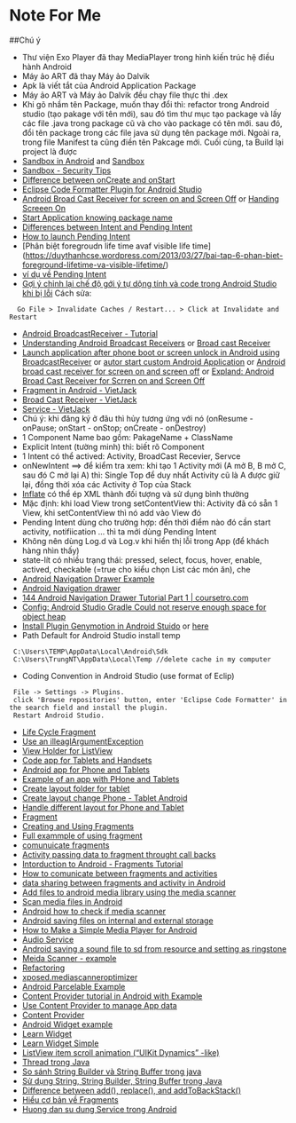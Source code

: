 # Note For Me
##Chú ý
+ Thư viện Exo Player đã thay MediaPlayer trong hình kiến trúc hệ điều hành Android
+ Máy ảo ART đã thay Máy ảo Dalvik
+ Apk là viết tắt của Android Application Package
+ Máy ảo ART và Máy ảo Dalvik đều chạy file thực thi .dex
+ Khi gõ nhầm tên Package, muốn thay đổi thì: refactor trong Android studio (tạo pakage với tên mới), sau đó tìm thư mục tạo package và lấy các file .java trong package cũ và cho vào package có tên mới. sau đó, đổi tên package trong các file java sử dụng tên package mới. Ngoài ra, trong file Manifest ta cũng điền tên Pakcage mới. Cuối cùng, ta Build lại project là được
+ [Sandbox in Android](http://www.androidauthority.com/secure-android-90523/) and [Sandbox](http://researchcenter.paloaltonetworks.com/2014/08/insecure-internal-storage-android/)
+ [Sandbox - Security Tips](https://developer.android.com/training/articles/security-tips.html)
+ [Difference between onCreate and onStart](http://stackoverflow.com/questions/6812003/difference-between-oncreate-and-onstart)
+ [Eclipse Code Formatter Plugin for Android Studio](http://stackoverflow.com/questions/16710367/android-code-style-in-intellij-idea-android-studio)
+ [Android Broad Cast Receiver for screen on and Screen Off](http://stackoverflow.com/questions/9477922/android-broadcast-receiver-for-screen-on-and-screen-off) or [Handing Screeen On](https://thinkandroid.wordpress.com/2010/01/24/handling-screen-off-and-screen-on-intents/)
+ [Start Application knowing package name](http://stackoverflow.com/questions/3422758/start-application-knowing-package-name)
+ [Differences between Intent and Pending Intent](http://stackoverflow.com/questions/24257247/differences-between-intent-and-pendingintent)
+ [How to launch Pending Intent](http://iserveandroid.blogspot.com/2011/03/how-to-launch-pending-intent.html)
+ [Phân biệt foregroudn life time avaf visible life time] (https://duythanhcse.wordpress.com/2013/03/27/bai-tap-6-phan-biet-foreground-lifetime-va-visible-lifetime/)
+ [ví dụ về Pending Intent](http://www.programcreek.com/java-api-examples/android.app.PendingIntent)
+ [Gợi ý chỉnh lại chế độ gới ý tự dộng  tính và code trong Android Studio khi bị lỗi](http://stackoverflow.com/questions/18370599/android-studio-auto-complete-and-other-features-not-working) 
Cách sửa:
```
  Go File > Invalidate Caches / Restart... > Click at Invalidate and Restart
```
+ [Android BroadcastReceiver - Tutorial](http://www.vogella.com/tutorials/AndroidBroadcastReceiver/article.html#pending-intent)
+ [Understanding Android Broadcast Receivers](http://codetheory.in/android-broadcast-receivers/) or [Broad cast Receiver](http://www.tutorialspoint.com/android/android_broadcast_receivers.htm)
+ [Launch application after phone boot or screen unlock in Android using BroadcastReceiver](http://findnerd.com/list/view/Launch-application-after-phone-boot-or-screen-unlock-in-Android-using-BroadcastReceiver/98/) or [autor start custom Android Application](http://www.digi.com/resources/documentation/digidocs/90001945-13/task/android/t_faq_autostart_custom_android_applications.htm) or [Android broad cast receiver for screen on and screen off](http://stackoverflow.com/questions/9477922/android-broadcast-receiver-for-screen-on-and-screen-off) or [Expland: Android Broad Cast Receiver for Scrren on and Screen Off](https://codedump.io/share/svQs8bwGaeGj/1/android-broadcast-receiver-for-screen-on-and-screen-off)
+ [Fragment in Android - VietJack](http://vietjack.com/android/fragment_trong_android.jsp)
+ [Broad Cast Receiver - VietJack](http://vietjack.com/android/broadcast_receiver_trong_android.jsp)
+ [Service - VietJack](http://vietjack.com/android/service_trong_android.jsp)
+ Chú ý: khi đăng ký ở đâu thì hủy tương ứng với nó
(onResume - onPause; onStart - onStop; onCreate - onDestroy)
+ 1 Component Name bao gồm: PakageName + ClassName
+ Explicit Intent (tường minh) thì: biết rõ Component
+ 1 Intent có thể actived: Activity, BroadCast Recevier, Servce
+ onNewIntent ==> để kiểm tra xem: khi tạo 1 Activity mới (A mở B, B mở C, sau đó C mở lại A) thì: Single Top để duy nhất Activity cũ là A được giữ lại, đồng thời xóa các Activity ở Top của Stack
+ [Inflate](http://stackoverflow.com/questions/4448779/how-to-inflate-xml-layout-file-correctly-inside-custom-viewgroup) có thể ép XML thành đối tượng và sử dụng bình thường
+ Mặc định: khi load View trong setContentView thì: Activity đã có sẵn 1 View, khi setContentView thì nó add vào View đó
+ Pending Intent dùng cho trường hợp: đến thời điểm nào đó cần start activity, notifiication ... thì ta mới dùng Pending Intent
+ Không nên dùng Log.d và Log.v khi hiển thị lỗi trong App (để khách hàng nhìn thấy)
+ state-lít có nhiều trạng thái: pressed, select, focus, hover, enable, actived, checkable (=true cho kiểu chọn List các món ăn), che
+ [Android Navigation Drawer Example](https://www.codeofaninja.com/2014/02/android-navigation-drawer-example.html)
+ [Android Navigation drawer ](http://www.journaldev.com/9958/android-navigation-drawer-example-tutorial)
+ [144 Android Navigation Drawer Tutorial Part 1 | coursetro.com](https://www.youtube.com/watch?v=K8hSIP2ha-g)
+ [Config: Android Studio Gradle Could not reserve enough space for object heap](http://stackoverflow.com/questions/30045417/android-studio-gradle-could-not-reserve-enough-space-for-object-heap)
+ [Install Plugin Genymotion in Android Stuido](http://stackoverflow.com/questions/36142055/genymotion-device-doesnt-appear-on-device-chooser-android-studio) or [here](http://stackoverflow.com/questions/27261474/android-studio-doesnt-see-genymotion)
+ Path Default for Android Studio install temp
```
 C:\Users\TEMP\AppData\Local\Android\Sdk
 C:\Users\TrungNT\AppData\Local\Temp //delete cache in my computer
```

+ Coding Convention in Android Studio (use format of Eclip)
```
 File -> Settings -> Plugins.
 click 'Browse repositories' button, enter 'Eclipse Code Formatter' in the search field and install the plugin.
 Restart Android Studio.
```
+ [Life Cycle Fragment](http://www.journaldev.com/9266/android-fragment-example-tutorial-lifecycle)
+ [Use an illeaglArgumentException](http://stackoverflow.com/questions/10344187/is-this-the-correct-way-to-use-an-illegalargumentexception)
+ [View Holder for ListView](https://www.codeofaninja.com/2013/09/android-viewholder-pattern-example.html)
+ [Code app for Tablets and Handsets](https://developer.android.com/guide/practices/tablets-and-handsets.html)
+ [Android app for Phone and Tablets](http://stackoverflow.com/questions/7468049/android-app-for-phone-and-tablet-1-or-2-apps)
+ [Example of an app with PHone and Tablets](https://www.b4x.com/android/forum/threads/example-of-an-app-with-a-phone-and-tablet-layouts.22999/)
+ [Create layout folder for tablet](http://android-er.blogspot.com/2013/04/create-layout-folder-for-tablet.html)
+ [Create layout change Phone - Tablet Android](http://www.coderzheaven.com/2013/02/17/create-layouts-change-phone-tablet-android-fragments/)
+ [Handle different layout for Phone and Tablet](http://android-er.blogspot.com/2013/04/handle-different-layout-for-phone-and.html)
+ [Fragment](https://developer.android.com/training/basics/fragments/index.html)
+ [Creating and Using Fragments](https://guides.codepath.com/android/Creating-and-Using-Fragments)
+ [Full exammple of using fragment](http://www.easyinfogeek.com/2013/07/full-example-of-using-fragment-in.html)
+ [comunuicate fragments](https://developer.android.com/training/basics/fragments/communicating.html)
+ [Activity passing data to fragment throught call backs](http://stackoverflow.com/questions/20040024/activity-passing-data-to-fragment-through-callbacks)
+ [Intorduction to Android - Fragments Tutorial](https://www.raywenderlich.com/117838/introduction-to-android-fragments-tutorial)
+ [How to comunicate between fragments and activities](http://simpledeveloper.com/how-to-communicate-between-fragments-and-activities/)
+ [data sharing between fragments and activity in Android](http://stackoverflow.com/questions/13445594/data-sharing-between-fragments-and-activity-in-android)
+ [Add files to android media library using the media scanner](http://www.grokkingandroid.com/adding-files-to-androids-media-library-using-the-mediascanner/)
+ [Scan media files in Android](http://droidyue.com/blog/2014/01/19/scan-media-files-in-android/)
+ [Android how to check if media scanner](http://sudarnimalan.blogspot.com/2012/05/android-how-to-check-if-media-scanner.html)
+ [Android saving files on internal and external storage](http://codetheory.in/android-saving-files-on-internal-and-external-storage/)
+ [How to Make a Simple Media Player for Android](http://hubpages.com/technology/How-to-Make-a-Simple-Media-Player-for-Android)
+ [Audio Service](https://gettysburg.wccnet.edu/aa/web/chasselb/cps251W12/Web/Contents/Class_Content/AudioService.htm)
+ [Android saving a sound file to sd from resource and setting as ringstone](http://www.stealthcopter.com/blog/2010/01/android-saving-a-sound-file-to-sd-from-resource-and-setting-as-ringtone/)
+ [Meida Scanner - example](http://alvinalexander.com/java/jwarehouse/android/media/java/android/media/MediaScanner.java.shtml)
+ [Refactoring](https://refactoring.guru/refactorings/refactorings)
+ [xposed.mediascanneroptimizer](http://repo.xposed.info/module/com.thomashofmann.xposed.mediascanneroptimizer)
+ [Android Parcelable Example](http://prasanta-paul.blogspot.com/2010/06/android-parcelable-example.html)
+ [Content Provider tutorial in Android with Example](http://www.compiletimeerror.com/2013/12/content-provider-in-android.html#.V7RSQJCg-Va)
+ [Use Content Provider to manage App data](https://www.sitepoint.com/using-androids-content-providers-manage-app-data/)
+ [Content Provider](http://www.compiletimeerror.com/2013/12/content-provider-in-android.html#.V7XFw5Cg-Va)
+ [Android Widget example](https://www.sitepoint.com/how-to-code-an-android-widget/)
+ [Learn Widget](https://developer.android.com/guide/topics/appwidgets/index.html)
+ [Learn Widget Simple](http://www.androidauthority.com/create-simple-android-widget-608975/)
+ [ListView item scroll animation (“UIKit Dynamics” -like)](http://stackoverflow.com/questions/21588188/listview-item-scroll-animation-uikit-dynamics-like)
+ [Thread trong Java](http://chuyengiait.com/threads/interview-java-cach-chuyen-phuong-thuc-thanh-thread-safe.24.html)
+ [So sánh String Builder và String Buffer trong java](http://vietjack.com/java/so_sanh_lop_stringbuffer_va_stringbuilder_trong_java.jsp)
+ [Sử dụng String, String Builder, String Buffer trong Java](http://o7planning.org/vi/10217/huong-dan-su-dung-java-string-stringbuffer-va-stringbuilder)
+ [Difference between add(), replace(), and addToBackStack()](http://stackoverflow.com/questions/18634207/difference-between-add-replace-and-addtobackstack)
+ [Hiểu cơ bản về Fragments](http://congdongjava.com/forum/threads/h%C6%B0%E1%BB%9Bng-d%E1%BA%ABn-fragment.18030/)
+ [Huong dan su dung Service trong Android](http://o7planning.org/vi/10421/huong-dan-su-dung-service-trong-android)
